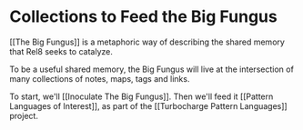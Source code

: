 # Collections to Feed the Big Fungus

[[The Big Fungus]] is a metaphoric way of describing the shared memory that Rel8 seeks to catalyze. 

To be a useful shared memory, the Big Fungus will live at the intersection of many collections of notes, maps, tags and links. 

To start, we'll [[Inoculate The Big Fungus]]. Then we'll feed it [[Pattern Languages of Interest]], as part of the [[Turbocharge Pattern Languages]] project. 

